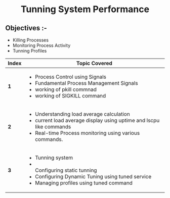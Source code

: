# <center> Tunning System Performance </center>
## Objectives :-
- Killing Processes
- Monitoring Process Activity
- Tunning Profiles 
  
| Index | Topic Covered                                                                                                                                                                                   |
| ----- | ----------------------------------------------------------------------------------------------------------------------------------------------------------------------------------------------- |
| **1** | <ul><li>Process Control using Signals</li><li>Fundamental Process Management Signals</li><li>working of pkill commnad</li><li>working of SIGKILL command</li></ul>                              |
| **2** | <ul><li>Understanding load average calculation</li><li>current load average display using uptime and lscpu like commands</li><li>Real-time Process monitoring using various commands.</li></ul> |
| **3** | <ul><li>Tunning system</li><li></li>Configuring static tunning<li>Configuring Dynamic Tuning using tuned service</li><li>Managing profiles using tuned command</li></ul>                        |
